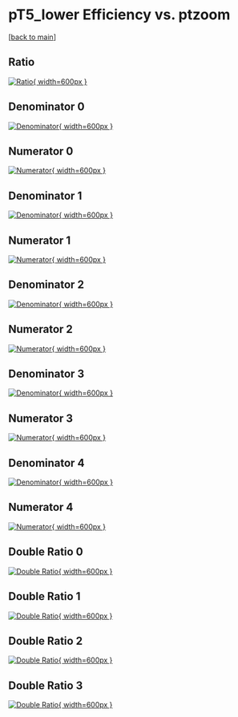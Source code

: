 # pT5_lower Efficiency vs. ptzoom

[[back to main](./)]



## Ratio

[![Ratio](../mtv/var/pT5_lower_vtr_211_0_eff_ptzoom.png){ width=600px }](../mtv/var/pT5_lower_vtr_211_0_eff_ptzoom.pdf)

## Denominator 0

[![Denominator](../mtv/den/pT5_lower_vtr_211_0_eff_ptzoom_den0.png){ width=600px }](../mtv/den/pT5_lower_vtr_211_0_eff_ptzoom_den0.pdf)

## Numerator 0

[![Numerator](../mtv/num/pT5_lower_vtr_211_0_eff_ptzoom_num0.png){ width=600px }](../mtv/num/pT5_lower_vtr_211_0_eff_ptzoom_num0.pdf)

## Denominator 1

[![Denominator](../mtv/den/pT5_lower_vtr_211_0_eff_ptzoom_den1.png){ width=600px }](../mtv/den/pT5_lower_vtr_211_0_eff_ptzoom_den1.pdf)

## Numerator 1

[![Numerator](../mtv/num/pT5_lower_vtr_211_0_eff_ptzoom_num1.png){ width=600px }](../mtv/num/pT5_lower_vtr_211_0_eff_ptzoom_num1.pdf)

## Denominator 2

[![Denominator](../mtv/den/pT5_lower_vtr_211_0_eff_ptzoom_den2.png){ width=600px }](../mtv/den/pT5_lower_vtr_211_0_eff_ptzoom_den2.pdf)

## Numerator 2

[![Numerator](../mtv/num/pT5_lower_vtr_211_0_eff_ptzoom_num2.png){ width=600px }](../mtv/num/pT5_lower_vtr_211_0_eff_ptzoom_num2.pdf)

## Denominator 3

[![Denominator](../mtv/den/pT5_lower_vtr_211_0_eff_ptzoom_den3.png){ width=600px }](../mtv/den/pT5_lower_vtr_211_0_eff_ptzoom_den3.pdf)

## Numerator 3

[![Numerator](../mtv/num/pT5_lower_vtr_211_0_eff_ptzoom_num3.png){ width=600px }](../mtv/num/pT5_lower_vtr_211_0_eff_ptzoom_num3.pdf)

## Denominator 4

[![Denominator](../mtv/den/pT5_lower_vtr_211_0_eff_ptzoom_den4.png){ width=600px }](../mtv/den/pT5_lower_vtr_211_0_eff_ptzoom_den4.pdf)

## Numerator 4

[![Numerator](../mtv/num/pT5_lower_vtr_211_0_eff_ptzoom_num4.png){ width=600px }](../mtv/num/pT5_lower_vtr_211_0_eff_ptzoom_num4.pdf)

## Double Ratio 0

[![Double Ratio](../mtv/ratio/pT5_lower_vtr_211_0_eff_ptzoom_ratio0.png){ width=600px }](../mtv/ratio/pT5_lower_vtr_211_0_eff_ptzoom_ratio0.pdf)

## Double Ratio 1

[![Double Ratio](../mtv/ratio/pT5_lower_vtr_211_0_eff_ptzoom_ratio1.png){ width=600px }](../mtv/ratio/pT5_lower_vtr_211_0_eff_ptzoom_ratio1.pdf)

## Double Ratio 2

[![Double Ratio](../mtv/ratio/pT5_lower_vtr_211_0_eff_ptzoom_ratio2.png){ width=600px }](../mtv/ratio/pT5_lower_vtr_211_0_eff_ptzoom_ratio2.pdf)

## Double Ratio 3

[![Double Ratio](../mtv/ratio/pT5_lower_vtr_211_0_eff_ptzoom_ratio3.png){ width=600px }](../mtv/ratio/pT5_lower_vtr_211_0_eff_ptzoom_ratio3.pdf)

